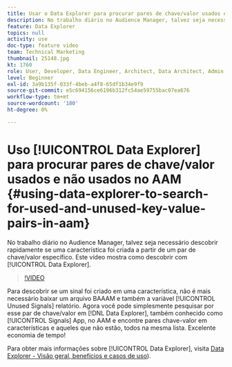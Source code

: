 ```yaml
---
title: Usar o Data Explorer para procurar pares de chave/valor usados e não usados
description: No trabalho diário no Audience Manager, talvez seja necessário descobrir rapidamente se uma característica foi criada a partir de um par de chave/valor específico. Este vídeo mostra como descobrir com o Data Explorer.
feature: Data Explorer
topics: null
activity: use
doc-type: feature video
team: Technical Marketing
thumbnail: 25148.jpg
kt: 1760
role: User, Developer, Data Engineer, Architect, Data Architect, Admin, Leader
level: Beginner
exl-id: 3a9b135f-033f-4beb-a4f8-65df1b34e9f9
source-git-commit: e5c694156ce6196b312fc54ae59755bac07ea676
workflow-type: tm+mt
source-wordcount: '180'
ht-degree: 0%

---
```


# Uso [!UICONTROL Data Explorer] para procurar pares de chave/valor usados e não usados no AAM {#using-data-explorer-to-search-for-used-and-unused-key-value-pairs-in-aam}

No trabalho diário no Audience Manager, talvez seja necessário descobrir rapidamente se uma característica foi criada a partir de um par de chave/valor específico. Este vídeo mostra como descobrir com [!UICONTROL Data Explorer].

>[!VIDEO](https://video.tv.adobe.com/v/25148/?quality=12)

Para descobrir se um sinal foi criado em uma característica, não é mais necessário baixar um arquivo BAAAM e também a variável [!UICONTROL Unused Signals] relatório. Agora você pode simplesmente pesquisar por esse par de chave/valor em [!DNL Data Explorer], também conhecido como [!UICONTROL Signals] App, no AAM e encontre pares chave-valor em características e aqueles que não estão, todos na mesma lista. Excelente economia de tempo!

Para obter mais informações sobre [!UICONTROL Data Explorer], visita [Data Explorer - Visão geral, benefícios e casos de uso](https://experienceleague.adobe.com/docs/audience-manager/user-guide/features/data-explorer/data-explorer-overview.html?lang=en)).
